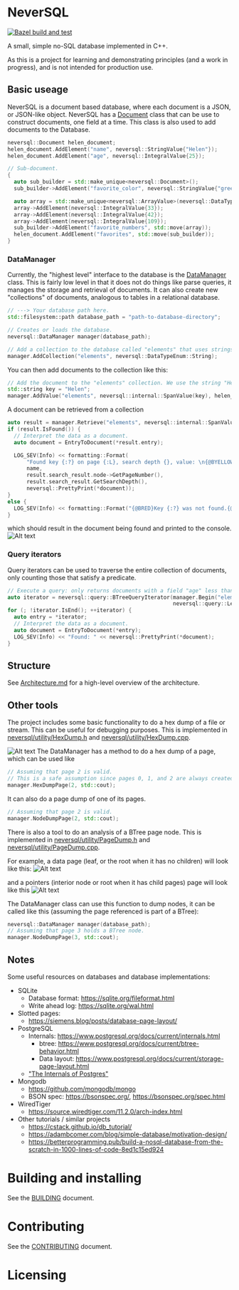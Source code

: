 # NeverSQL

[![Bazel build and test](https://github.com/nrupprecht/NeverSQL/actions/workflows/bazel-multi-platform.yml/badge.svg)](https://github.com/nrupprecht/NeverSQL/actions/workflows/bazel-multi-platform.yml.yml)

A small, simple no-SQL database implemented in C++. 

As this is a project for learning and demonstrating principles (and a work in progress), and is not
intended for production use.

## Basic useage

NeverSQL is a document based database, where each document is a JSON, or JSON-like object. NeverSQL has
a [Document](neversql/data/Document.h) class
that can be use to construct documents, one field at a time. This class is also used to add documents to the Database.

```c++
neversql::Document helen_document;
helen_document.AddElement("name", neversql::StringValue{"Helen"});
helen_document.AddElement("age", neversql::IntegralValue{25});

// Sub-document.
{
  auto sub_builder = std::make_unique<neversql::Document>();
  sub_builder->AddElement("favorite_color", neversql::StringValue{"green"});

  auto array = std::make_unique<neversql::ArrayValue>(neversql::DataTypeEnum::Int32);
  array->AddElement(neversql::IntegralValue{33});
  array->AddElement(neversql::IntegralValue{42});
  array->AddElement(neversql::IntegralValue{109});
  sub_builder->AddElement("favorite_numbers", std::move(array));
  helen_document.AddElement("favorites", std::move(sub_builder));
}
```

### DataManager

Currently, the "highest level" interface to the database is the [DataManager](neversql/DataManager.h) class.
This is fairly low level in that it does not do things like parse queries, it manages the storage and retrieval of 
documents. It can also create new "collections" of documents, analogous to tables in a relational database.
```c++
// ---> Your database path here.
std::filesystem::path database_path = "path-to-database-directory";

// Creates or loads the database.
neversql::DataManager manager(database_path);

// Add a collection to the database called "elements" that uses strings as the primary key.
manager.AddCollection("elements", neversql::DataTypeEnum::String);
```

You can then add documents to the collection like this:
```c++
// Add the document to the "elements" collection. We use the string "Helen" as the primary key.
std::string key = "Helen";
manager.AddValue("elements", neversql::internal::SpanValue(key), helen_document);
```

A document can be retrieved from a collection
```c++
auto result = manager.Retrieve("elements", neversql::internal::SpanValue(key));
if (result.IsFound()) {
  // Interpret the data as a document.
  auto document = EntryToDocument(*result.entry);

  LOG_SEV(Info) << formatting::Format(
      "Found key {:?} on page {:L}, search depth {}, value: \n{@BYELLOW}{}{@RESET}",
      name,
      result.search_result.node->GetPageNumber(),
      result.search_result.GetSearchDepth(),
      neversql::PrettyPrint(*document));
}
else {
  LOG_SEV(Info) << formatting::Format("{@BRED}Key {:?} was not found.{@RESET}", name);
}
```
which should result in the document being found and printed to the console.
![Alt text](./images/found-document.png)

### Query iterators

Query iterators can be used to traverse the entire collection of documents, only counting those that satisfy a predicate.
```c++
// Execute a query: only returns documents with a field "age" less than or equal to 40.
auto iterator = neversql::query::BTreeQueryIterator(manager.Begin("elements"),
                                                    neversql::query::LessEqual<int>("age", 40));
for (; !iterator.IsEnd(); ++iterator) {
  auto entry = *iterator;
  // Interpret the data as a document.
  auto document = EntryToDocument(*entry);
  LOG_SEV(Info) << "Found: " << neversql::PrettyPrint(*document);
}
```

## Structure

See [Architecture.md](Architecture.md) for a high-level overview of the architecture.

## Other tools

The project includes some basic functionality to do a hex dump of a file or stream. This can be useful for debugging
purposes. This is implemented in [neversql/utility/HexDump.h](neversql/utility/hexdump.h)
and [neversql/utility/HexDump.cpp](neversql/utility/HexDump.cpp).

![Alt text](./images/hexdump-example-1.png)
The DataManager has a method to do a hex dump of a page, which can be used like

```C++
// Assuming that page 2 is valid. 
// This is a safe assumption since pages 0, 1, and 2 are always created when the DB is created.
manager.HexDumpPage(2, std::cout);
```

It can also do a page dump of one of its pages.
```C++
// Assuming that page 2 is valid.
manager.NodeDumpPage(2, std::cout);
```

There is also a tool to do an analysis of a BTree page node. This is implemented
in [neversql/utility/PageDump.h](neversql/utility/PageDump.h)
and [neversql/utility/PageDump.cpp](neversql/utility/PageDump.cpp).

For example, a data page (leaf, or the root when it has no children) will look like this:
![Alt text](./images/pagedump-example-1.png)

and a pointers (interior node or root when it has child pages) page will look like this
![Alt text](./images/pagedump-example-2.png)

The DataManager class can use this function to dump nodes, it can be called like this (assuming the page referenced is
part of a BTree):

```C++
neversql::DataManager manager(database_path);
// Assuming that page 3 holds a BTree node.
manager.NodeDumpPage(3, std::cout);
```

## Notes

Some useful resources on databases and database implementations:
* SQLite
  * Database format: https://sqlite.org/fileformat.html
  * Write ahead log: https://sqlite.org/wal.html
* Slotted pages:
    * https://siemens.blog/posts/database-page-layout/
* PostgreSQL
  * Internals: https://www.postgresql.org/docs/current/internals.html
    * btree: https://www.postgresql.org/docs/current/btree-behavior.html
    * Data layout: https://www.postgresql.org/docs/current/storage-page-layout.html
  * ["The Internals of Postgres"](https://www.interdb.jp/pg/index.html)
* Mongodb
  * https://github.com/mongodb/mongo
  * BSON spec: https://bsonspec.org/, https://bsonspec.org/spec.html
* WiredTiger
  * https://source.wiredtiger.com/11.2.0/arch-index.html
* Other tutorials / similar projects
  * https://cstack.github.io/db_tutorial/
  * https://adambcomer.com/blog/simple-database/motivation-design/
  * https://betterprogramming.pub/build-a-nosql-database-from-the-scratch-in-1000-lines-of-code-8ed1c15ed924

# Building and installing

See the [BUILDING](BUILDING.md) document.

# Contributing

See the [CONTRIBUTING](CONTRIBUTING.md) document.

# Licensing

<!--
Please go to https://choosealicense.com/licenses/ and choose a license that
fits your needs. The recommended license for a project of this type is the
Boost Software License 1.0.
-->
